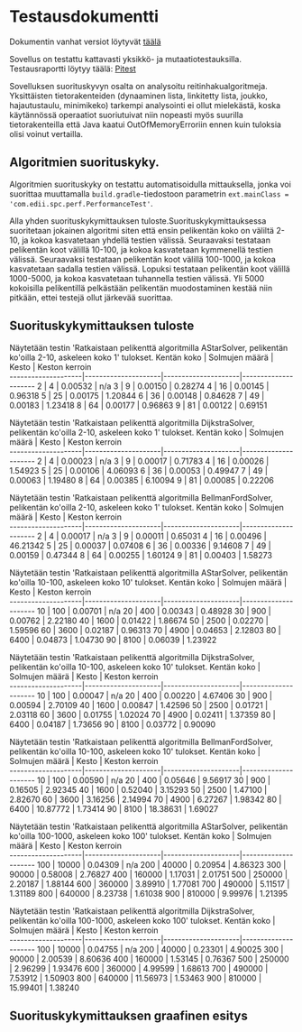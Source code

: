 # Testausdokumentti
Dokumentin vanhat versiot löytyvät [täälä](Testaustilanne.md)

Sovellus on testattu kattavasti yksikkö- ja mutaatiotestauksilla. Testausraportti löytyy täälä: [Pitest](https://htmlpreview.github.io/?https://github.com/lauripaatelainen/Shortest-Path-Challenge/blob/master/Dokumentaatio/pitest/201810052224/index.html)

Sovelluksen suorituskyvyn osalta on analysoitu reitinhakualgoritmeja.
Yksittäisten tietorakenteiden (dynaaminen lista, linkitetty lista, joukko, hajautustaulu, minimikeko) tarkempi analysointi ei ollut mielekästä,
koska käytännössä operaatiot suoriutuivat niin nopeasti myös suurilla tietorakenteilla että Java kaatui OutOfMemoryErroriin ennen kuin tuloksia olisi voinut vertailla.

## Algoritmien suorituskyky.
Algoritmien suorituskyky on testattu automatisoidulla mittauksella, jonka voi suorittaa muuttamalla `build.gradle`-tiedostoon parametrin `ext.mainClass = 'com.edii.spc.perf.PerformanceTest'`.

Alla yhden suorituskykymittauksen tuloste.Suorituskykymittauksessa suoritetaan jokainen algoritmi siten että ensin pelikentän koko on väliltä 2-10, ja kokoa kasvatetaan yhdellä testien välissä.
Seuraavaksi testataan pelikentän koot välillä 10-100, ja kokoa kasvatetaan kymmenellä testien välissä.
Seuraavaksi testataan pelikentän koot välillä 100-1000, ja kokoa kasvatetaan sadalla testien välissä.
Lopuksi testataan pelikentän koot välillä 1000-5000, ja kokoa kasvatetaan tuhannella testien välissä. 
Yli 5000 kokoisilla pelikentillä pelkästään pelikentän muodostaminen kestää niin pitkään, ettei testejä ollut järkevää suorittaa. 

## Suorituskykymittauksen tuloste
Näytetään testin 'Ratkaistaan pelikenttä algoritmilla AStarSolver, pelikentän ko'oilla 2-10, askeleen koko 1' tulokset.
Kentän koko         | Solmujen määrä      | Kesto               | Keston kerroin      
--------------------|---------------------|---------------------|---------------------
2                   | 4                   | 0.00532             | n/a
3                   | 9                   | 0.00150             | 0.28274
4                   | 16                  | 0.00145             | 0.96318
5                   | 25                  | 0.00175             | 1.20844
6                   | 36                  | 0.00148             | 0.84628
7                   | 49                  | 0.00183             | 1.23418
8                   | 64                  | 0.00177             | 0.96863
9                   | 81                  | 0.00122             | 0.69151

Näytetään testin 'Ratkaistaan pelikenttä algoritmilla DijkstraSolver, pelikentän ko'oilla 2-10, askeleen koko 1' tulokset.
Kentän koko         | Solmujen määrä      | Kesto               | Keston kerroin      
--------------------|---------------------|---------------------|---------------------
2                   | 4                   | 0.00023             | n/a
3                   | 9                   | 0.00017             | 0.71783
4                   | 16                  | 0.00026             | 1.54923
5                   | 25                  | 0.00106             | 4.06093
6                   | 36                  | 0.00053             | 0.49947
7                   | 49                  | 0.00063             | 1.19480
8                   | 64                  | 0.00385             | 6.10094
9                   | 81                  | 0.00085             | 0.22206

Näytetään testin 'Ratkaistaan pelikenttä algoritmilla BellmanFordSolver, pelikentän ko'oilla 2-10, askeleen koko 1' tulokset.
Kentän koko         | Solmujen määrä      | Kesto               | Keston kerroin      
--------------------|---------------------|---------------------|---------------------
2                   | 4                   | 0.00017             | n/a
3                   | 9                   | 0.00011             | 0.65031
4                   | 16                  | 0.00496             | 46.21342
5                   | 25                  | 0.00037             | 0.07408
6                   | 36                  | 0.00336             | 9.14608
7                   | 49                  | 0.00159             | 0.47344
8                   | 64                  | 0.00255             | 1.60124
9                   | 81                  | 0.00403             | 1.58273

Näytetään testin 'Ratkaistaan pelikenttä algoritmilla AStarSolver, pelikentän ko'oilla 10-100, askeleen koko 10' tulokset.
Kentän koko         | Solmujen määrä      | Kesto               | Keston kerroin      
--------------------|---------------------|---------------------|---------------------
10                  | 100                 | 0.00701             | n/a
20                  | 400                 | 0.00343             | 0.48928
30                  | 900                 | 0.00762             | 2.22180
40                  | 1600                | 0.01422             | 1.86674
50                  | 2500                | 0.02270             | 1.59596
60                  | 3600                | 0.02187             | 0.96313
70                  | 4900                | 0.04653             | 2.12803
80                  | 6400                | 0.04873             | 1.04730
90                  | 8100                | 0.06039             | 1.23922

Näytetään testin 'Ratkaistaan pelikenttä algoritmilla DijkstraSolver, pelikentän ko'oilla 10-100, askeleen koko 10' tulokset.
Kentän koko         | Solmujen määrä      | Kesto               | Keston kerroin      
--------------------|---------------------|---------------------|---------------------
10                  | 100                 | 0.00047             | n/a
20                  | 400                 | 0.00220             | 4.67406
30                  | 900                 | 0.00594             | 2.70109
40                  | 1600                | 0.00847             | 1.42596
50                  | 2500                | 0.01721             | 2.03118
60                  | 3600                | 0.01755             | 1.02024
70                  | 4900                | 0.02411             | 1.37359
80                  | 6400                | 0.04187             | 1.73656
90                  | 8100                | 0.03772             | 0.90090

Näytetään testin 'Ratkaistaan pelikenttä algoritmilla BellmanFordSolver, pelikentän ko'oilla 10-100, askeleen koko 10' tulokset.
Kentän koko         | Solmujen määrä      | Kesto               | Keston kerroin      
--------------------|---------------------|---------------------|---------------------
10                  | 100                 | 0.00590             | n/a
20                  | 400                 | 0.05646             | 9.56917
30                  | 900                 | 0.16505             | 2.92345
40                  | 1600                | 0.52040             | 3.15293
50                  | 2500                | 1.47100             | 2.82670
60                  | 3600                | 3.16256             | 2.14994
70                  | 4900                | 6.27267             | 1.98342
80                  | 6400                | 10.87772            | 1.73414
90                  | 8100                | 18.38631            | 1.69027

Näytetään testin 'Ratkaistaan pelikenttä algoritmilla AStarSolver, pelikentän ko'oilla 100-1000, askeleen koko 100' tulokset.
Kentän koko         | Solmujen määrä      | Kesto               | Keston kerroin      
--------------------|---------------------|---------------------|---------------------
100                 | 10000               | 0.04309             | n/a
200                 | 40000               | 0.20954             | 4.86323
300                 | 90000               | 0.58008             | 2.76827
400                 | 160000              | 1.17031             | 2.01751
500                 | 250000              | 2.20187             | 1.88144
600                 | 360000              | 3.89910             | 1.77081
700                 | 490000              | 5.11517             | 1.31189
800                 | 640000              | 8.23738             | 1.61038
900                 | 810000              | 9.99976             | 1.21395

Näytetään testin 'Ratkaistaan pelikenttä algoritmilla DijkstraSolver, pelikentän ko'oilla 100-1000, askeleen koko 100' tulokset.
Kentän koko         | Solmujen määrä      | Kesto               | Keston kerroin      
--------------------|---------------------|---------------------|---------------------
100                 | 10000               | 0.04755             | n/a
200                 | 40000               | 0.23301             | 4.90025
300                 | 90000               | 2.00539             | 8.60636
400                 | 160000              | 1.53145             | 0.76367
500                 | 250000              | 2.96299             | 1.93476
600                 | 360000              | 4.99599             | 1.68613
700                 | 490000              | 7.53912             | 1.50903
800                 | 640000              | 11.56973            | 1.53463
900                 | 810000              | 15.99401            | 1.38240


## Suorituskykymittauksen graafinen esitys
